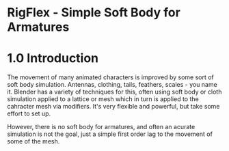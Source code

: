 # RigFlex - Simple Soft Body for Armatures

# 1.0 Introduction
The movement of many animated characters is improved by some sort of soft body simulation. Antennas, clothing, tails, feathers, scales - you name it. Blender has a variety of techniques for this, often using soft body or cloth simulation applied to a lattice or mesh which in turn is applied to the cahracter mesh via modifiers. It's very flexible and powerful, but take some effort to set up.

However, there is no soft body for armatures, and often an acurate simulation is not the goal, just a simple first order lag to the movement of some of the mesh. 